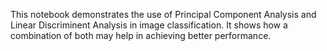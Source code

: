 This notebook demonstrates the use of Principal Component Analysis and Linear Discriminent Analysis in image classification. It shows how a combination of both may help in achieving better performance.
